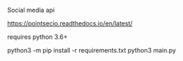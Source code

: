 Social media api

https://pointsecio.readthedocs.io/en/latest/

requires python 3.6+

python3 -m pip install -r requirements.txt
python3 main.py
